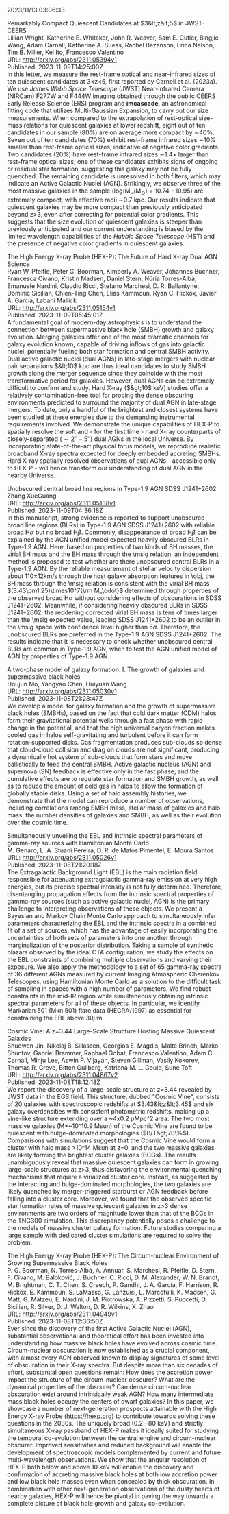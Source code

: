 2023/11/13 03:06:33  

Remarkably Compact Quiescent Candidates at $3&lt;z&lt;5$ in JWST-CEERS  
Lillian Wright, Katherine E. Whitaker, John R. Weaver, Sam E. Cutler, Bingjie Wang, Adam Carnall, Katherine A. Suess, Rachel Bezanson, Erica Nelson, Tim B. Miller, Kei Ito, Francesco Valentino  
URL: http://arxiv.org/abs/2311.05394v1  
Published: 2023-11-09T14:25:00Z  
  In this letter, we measure the rest-frame optical and near-infrared sizes of ten quiescent candidates at 3&lt;z&lt;5, first reported by Carnell et al. (2023a). We use $\textit{James Webb Space Telescope}$ (JWST) Near-Infrared Camera (NIRCam) F277W and F444W imaging obtained through the public CEERS Early Release Science (ERS) program and $\textbf{imcascade}$, an astronomical fitting code that utilizes Multi-Gaussian Expansion, to carry out our size measurements. When compared to the extrapolation of rest-optical size-mass relations for quiescent galaxies at lower redshift, eight out of ten candidates in our sample (80%) are on average more compact by $\sim$40%. Seven out of ten candidates (70%) exhibit rest-frame infrared sizes $\sim$10% smaller than rest-frame optical sizes, indicative of negative color gradients. Two candidates (20%) have rest-frame infrared sizes $\sim$1.4$\times$ larger than rest-frame optical sizes; one of these candidates exhibits signs of ongoing or residual star formation, suggesting this galaxy may not be fully quenched. The remaining candidate is unresolved in both filters, which may indicate an Active Galactic Nuclei (AGN). Strikingly, we observe three of the most massive galaxies in the sample (log(M$_{\star}$/M$_{\odot}$) = 10.74 - 10.95) are extremely compact, with effective radii ${\sim}$0.7 kpc. Our results indicate that quiescent galaxies may be more compact than previously anticipated beyond z&gt;3, even after correcting for potential color gradients. This suggests that the size evolution of quiescent galaxies is steeper than previously anticipated and our current understanding is biased by the limited wavelength capabilities of the $\textit{Hubble Space Telescope}$ (HST) and the presence of negative color gradients in quiescent galaxies.   

The High Energy X-ray Probe (HEX-P): The Future of Hard X-ray Dual AGN
  Science  
Ryan W. Pfeifle, Peter G. Boorman, Kimberly A. Weaver, Johannes Buchner, Francesca Civano, Kristin Madsen, Daniel Stern, Núria Torres-Albà, Emanuele Nardini, Claudio Ricci, Stefano Marchesi, D. R. Ballantyne, Dominic Sicilian, Chien-Ting Chen, Elias Kammoun, Ryan C. Hickox, Javier A. García, Labani Mallick  
URL: http://arxiv.org/abs/2311.05154v1  
Published: 2023-11-09T05:45:01Z  
  A fundamental goal of modern-day astrophysics is to understand the connection between supermassive black hole (SMBH) growth and galaxy evolution. Merging galaxies offer one of the most dramatic channels for galaxy evolution known, capable of driving inflows of gas into galactic nuclei, potentially fueling both star formation and central SMBH activity. Dual active galactic nuclei (dual AGNs) in late-stage mergers with nuclear pair separations $&lt;10$ kpc are thus ideal candidates to study SMBH growth along the merger sequence since they coincide with the most transformative period for galaxies. However, dual AGNs can be extremely difficult to confirm and study. Hard X-ray ($&gt;10$ keV) studies offer a relatively contamination-free tool for probing the dense obscuring environments predicted to surround the majority of dual AGN in late-stage mergers. To date, only a handful of the brightest and closest systems have been studied at these energies due to the demanding instrumental requirements involved. We demonstrate the unique capabilities of HEX-P to spatially resolve the soft and - for the first time - hard X-ray counterparts of closely-separated ($\sim2''-5''$) dual AGNs in the local Universe. By incorporating state-of-the-art physical torus models, we reproduce realistic broadband X-ray spectra expected for deeply embedded accreting SMBHs. Hard X-ray spatially resolved observations of dual AGNs - accessible only to HEX-P - will hence transform our understanding of dual AGN in the nearby Universe.   

Unobscured central broad line regions in Type-1.9 AGN SDSS J1241+2602  
Zhang XueGuang  
URL: http://arxiv.org/abs/2311.05138v1  
Published: 2023-11-09T04:36:18Z  
  In this manuscript, strong evidence is reported to support unobscured broad line regions (BLRs) in Type-1.9 AGN SDSS J1241+2602 with reliable broad H$\alpha$ but no broad H$\beta$. Commonly, disappearance of broad H$\beta$ can be explained by the AGN unified model expected heavily obscured BLRs in Type-1.9 AGN. Here, based on properties of two kinds of BH masses, the virial BH mass and the BH mass through the \msig relation, an independent method is proposed to test whether are there unobscured central BLRs in a Type-1.9 AGN. By the reliable measurement of stellar velocity dispersion about 110$\pm$12km/s through the host galaxy absorption features in \obj, the BH mass through the \msig relation is consistent with the virial BH mass $(3.43\pm1.25)\times10^7{\rm M_\odot}$ determined through properties of the observed broad H$\alpha$ without considering effects of obscurations in SDSS J1241+2602. Meanwhile, if considering heavily obscured BLRs in SDSS J1241+2602, the reddening corrected virial BH mass is tens of times larger than the \msig expected value, leading SDSS J1241+2602 to be an outlier in the \msig space with confidence level higher than $5\sigma$. Therefore, the unobscured BLRs are preferred in the Type-1.9 AGN SDSS J1241+2602. The results indicate that it is necessary to check whether unobscured central BLRs are common in Type-1.9 AGN, when to test the AGN unified model of AGN by properties of Type-1.9 AGN.   

A two-phase model of galaxy formation: I. The growth of galaxies and
  supermassive black holes  
Houjun Mo, Yangyao Chen, Huiyuan Wang  
URL: http://arxiv.org/abs/2311.05030v1  
Published: 2023-11-08T21:28:47Z  
  We develop a model for galaxy formation and the growth of supermassive black holes (SMBHs), based on the fact that cold dark matter (CDM) halos form their gravitational potential wells through a fast phase with rapid change in the potential, and that the high universal baryon fraction makes cooled gas in halos self-gravitating and turbulent before it can form rotation-supported disks. Gas fragmentation produces sub-clouds so dense that cloud-cloud collision and drag on clouds are not significant, producing a dynamically hot system of sub-clouds that form stars and move ballistically to feed the central SMBH. Active galactic nucleus (AGN) and supernova (SN) feedback is effective only in the fast phase, and the cumulative effects are to regulate star formation and SMBH growth, as well as to reduce the amount of cold gas in halos to allow the formation of globally stable disks. Using a set of halo assembly histories, we demonstrate that the model can reproduce a number of observations, including correlations among SMBH mass, stellar mass of galaxies and halo mass, the number densities of galaxies and SMBH, as well as their evolution over the cosmic time.   

Simultaneously unveiling the EBL and intrinsic spectral parameters of
  gamma-ray sources with Hamiltonian Monte Carlo  
M. Genaro, L. A. Stuani Pereira, D. R. de Matos Pimentel, E. Moura Santos  
URL: http://arxiv.org/abs/2311.05026v1  
Published: 2023-11-08T21:20:18Z  
  The Extragalactic Background Light (EBL) is the main radiation field responsible for attenuating extragalactic gamma-ray emission at very high energies, but its precise spectral intensity is not fully determined. Therefore, disentangling propagation effects from the intrinsic spectral properties of gamma-ray sources (such as active galactic nuclei, AGN) is the primary challenge to interpreting observations of these objects. We present a Bayesian and Markov Chain Monte Carlo approach to simultaneously infer parameters characterizing the EBL and the intrinsic spectra in a combined fit of a set of sources, which has the advantage of easily incorporating the uncertainties of both sets of parameters into one another through marginalization of the posterior distribution. Taking a sample of synthetic blazars observed by the ideal CTA configuration, we study the effects on the EBL constraints of combining multiple observations and varying their exposure. We also apply the methodology to a set of 65 gamma-ray spectra of 36 different AGNs measured by current Imaging Atmospheric Cherenkov Telescopes, using Hamiltonian Monte Carlo as a solution to the difficult task of sampling in spaces with a high number of parameters. We find robust constraints in the mid-IR region while simultaneously obtaining intrinsic spectral parameters for all of these objects. In particular, we identify Markarian 501 (Mkn 501) flare data (HEGRA/1997) as essential for constraining the EBL above 30$\mu$m.   

Cosmic Vine: A z=3.44 Large-Scale Structure Hosting Massive Quiescent
  Galaxies  
Shuowen Jin, Nikolaj B. Sillassen, Georgios E. Magdis, Malte Brinch, Marko Shuntov, Gabriel Brammer, Raphael Gobat, Francesco Valentino, Adam C. Carnall, Minju Lee, Aswin P. Vijayan, Steven Gillman, Vasily Kokorev, Thomas R. Greve, Bitten Gullberg, Katriona M. L. Gould, Sune Toft  
URL: http://arxiv.org/abs/2311.04867v2  
Published: 2023-11-08T18:12:18Z  
  We report the discovery of a large-scale structure at z=3.44 revealed by JWST data in the EGS field. This structure, dubbed "Cosmic Vine", consists of 20 galaxies with spectroscopic redshifts at $3.43&lt;z&lt;3.45$ and six galaxy overdensities with consistent photometric redshifts, making up a vine-like structure extending over a ~4x0.2 pMpc^2 area. The two most massive galaxies (M*~10^10.9 Msun) of the Cosmic Vine are found to be quiescent with bulge-dominated morphologies ($B/T&gt;70\%$). Comparisons with simulations suggest that the Cosmic Vine would form a cluster with halo mass &gt;10^14 Msun at z=0, and the two massive galaxies are likely forming the brightest cluster galaxies (BCGs). The results unambiguously reveal that massive quiescent galaxies can form in growing large-scale structures at z&gt;3, thus disfavoring the environmental quenching mechanisms that require a virialized cluster core. Instead, as suggested by the interacting and bulge-dominated morphologies, the two galaxies are likely quenched by merger-triggered starburst or AGN feedback before falling into a cluster core. Moreover, we found that the observed specific star formation rates of massive quiescent galaxies in z&gt;3 dense environments are two orders of magnitude lower than that of the BCGs in the TNG300 simulation. This discrepancy potentially poses a challenge to the models of massive cluster galaxy formation. Future studies comparing a large sample with dedicated cluster simulations are required to solve the problem.   

The High Energy X-ray Probe (HEX-P): The Circum-nuclear Environment of
  Growing Supermassive Black Holes  
P. G. Boorman, N. Torres-Albà, A. Annuar, S. Marchesi, R. Pfeifle, D. Stern, F. Civano, M. Baloković, J. Buchner, C. Ricci, D. M. Alexander, W. N. Brandt, M. Brightman, C. T. Chen, S. Creech, P. Gandhi, J. A. García, F. Harrison, R. Hickox, E. Kammoun, S. LaMassa, G. Lanzuisi, L. Marcotulli, K. Madsen, G. Matt, G. Matzeu, E. Nardini, J. M. Piotrowska, A. Pizzetti, S. Puccetti, D. Sicilian, R. Silver, D. J. Walton, D. R. Wilkins, X. Zhao  
URL: http://arxiv.org/abs/2311.04949v1  
Published: 2023-11-08T12:36:50Z  
  Ever since the discovery of the first Active Galactic Nuclei (AGN), substantial observational and theoretical effort has been invested into understanding how massive black holes have evolved across cosmic time. Circum-nuclear obscuration is now established as a crucial component, with almost every AGN observed known to display signatures of some level of obscuration in their X-ray spectra. But despite more than six decades of effort, substantial open questions remain: How does the accretion power impact the structure of the circum-nuclear obscurer? What are the dynamical properties of the obscurer? Can dense circum-nuclear obscuration exist around intrinsically weak AGN? How many intermediate mass black holes occupy the centers of dwarf galaxies? In this paper, we showcase a number of next-generation prospects attainable with the High Energy X-ray Probe (https://hexp.org) to contribute towards solving these questions in the 2030s. The uniquely broad (0.2--80 keV) and strictly simultaneous X-ray passband of HEX-P makes it ideally suited for studying the temporal co-evolution between the central engine and circum-nuclear obscurer. Improved sensitivities and reduced background will enable the development of spectroscopic models complemented by current and future multi-wavelength observations. We show that the angular resolution of HEX-P both below and above 10 keV will enable the discovery and confirmation of accreting massive black holes at both low accretion power and low black hole masses even when concealed by thick obscuration. In combination with other next-generation observations of the dusty hearts of nearby galaxies, HEX-P will hence be pivotal in paving the way towards a complete picture of black hole growth and galaxy co-evolution.   

